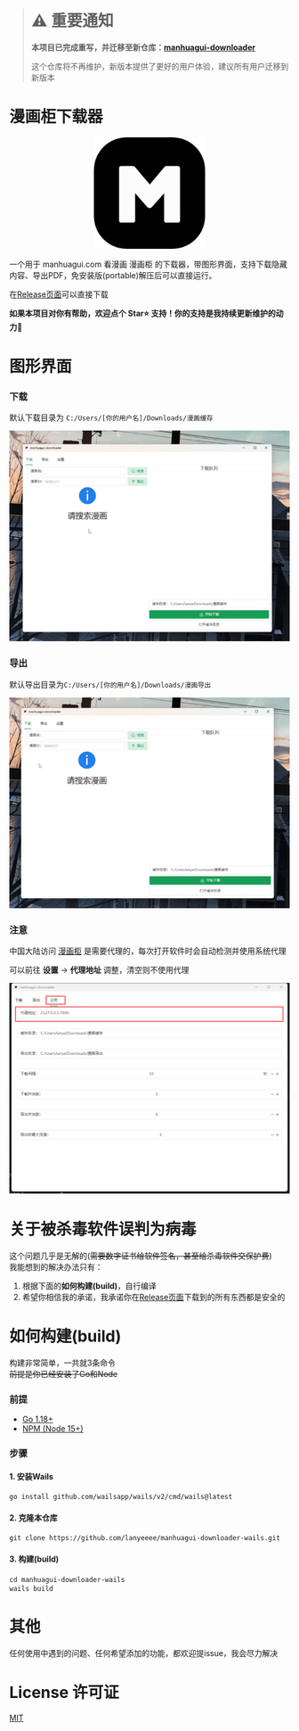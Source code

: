 > # ⚠️ 重要通知
> 
> **本项目已完成重写，并迁移至新仓库：[manhuagui-downloader](https://github.com/lanyeeee/manhuagui-downloader)**
> 
> 这个仓库将不再维护，新版本提供了更好的用户体验，建议所有用户迁移到新版本


# 漫画柜下载器

<p align="center">
    <img src="build/appicon.png" width="200" style="align-self: center"/>
</p>

一个用于 manhuagui.com 看漫画 漫画柜 的下载器，带图形界面，支持下载隐藏内容、导出PDF，免安装版(portable)解压后可以直接运行。

在[Release页面](https://github.com/lanyeeee/manhuagui-downloader-wails/releases)可以直接下载

**如果本项目对你有帮助，欢迎点个 Star⭐ 支持！你的支持是我持续更新维护的动力🙏**

# 图形界面

### 下载

默认下载目录为 `C:/Users/[你的用户名]/Downloads/漫画缓存`

![download.gif](md/download.gif)

### 导出

默认导出目录为`C:/Users/[你的用户名]/Downloads/漫画导出`

![download.gif](md/export.gif)

### 注意

中国大陆访问 [漫画柜](https://www.manhuagui.com) 是需要代理的，每次打开软件时会自动检测并使用系统代理

可以前往 **设置** -> **代理地址** 调整，清空则不使用代理

![image-20240519005528352](md/settings.png)

# 关于被杀毒软件误判为病毒

这个问题几乎是无解的(~~需要数字证书给软件签名，甚至给杀毒软件交保护费~~)  
我能想到的解决办法只有：
1. 根据下面的**如何构建(build)**，自行编译
2. 希望你相信我的承诺，我承诺你在[Release页面](https://github.com/lanyeeee/manhuagui-downloader-wails/releases)下载到的所有东西都是安全的

# 如何构建(build)

构建非常简单，一共就3条命令  
~~前提是你已经安装了Go和Node~~

### 前提

- [Go 1.18+](https://go.dev/dl/)
- [NPM (Node 15+)](https://nodejs.org/en)

### 步骤

#### 1. 安装Wails

```
go install github.com/wailsapp/wails/v2/cmd/wails@latest
```

#### 2. 克隆本仓库

```
git clone https://github.com/lanyeeee/manhuagui-downloader-wails.git
```

#### 3. 构建(build)

```
cd manhuagui-downloader-wails
wails build
```
# 其他
任何使用中遇到的问题、任何希望添加的功能，都欢迎提issue，我会尽力解决  

# License 许可证

[MIT](LICENSE)
